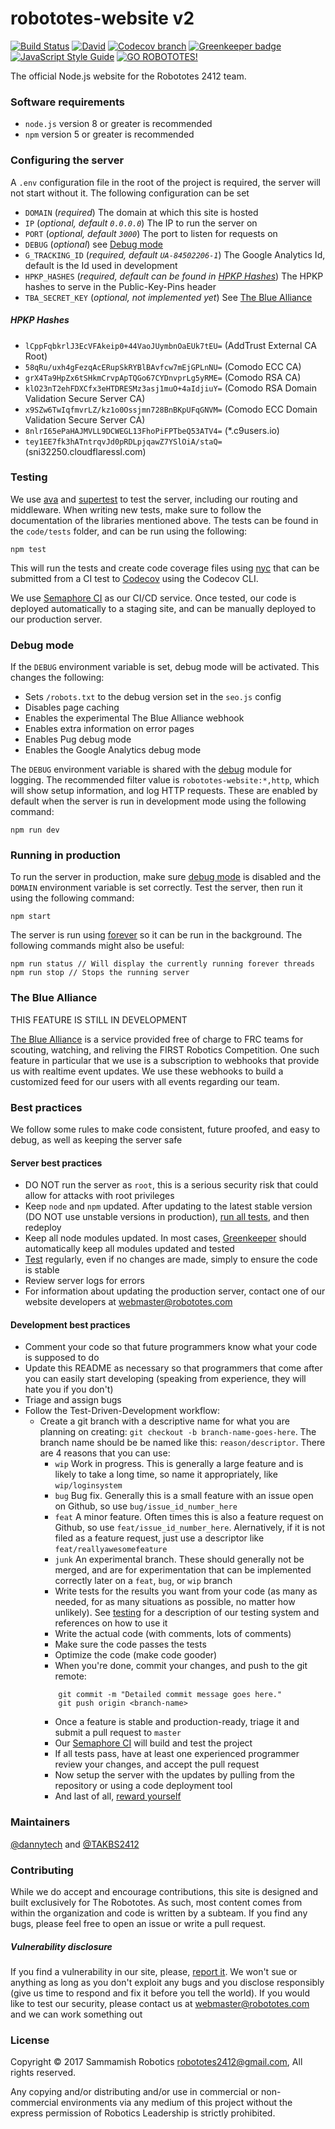 # robototes-website v2

[![Build Status](https://semaphoreci.com/api/v1/robototes/robototes-website/branches/v2/shields_badge.svg)](https://semaphoreci.com/robototes/robototes-website)
[![David](https://img.shields.io/david/robototes/robototes-website.svg)](https://david-dm.org/robototes/robototes-website#info=dependencies)
[![Codecov branch](https://img.shields.io/codecov/c/github/robototes/robototes-website/v2.svg)](https://codecov.io/gh/robototes/robototes-website/branches/v2)
[![Greenkeeper badge](https://img.shields.io/badge/greenkeeper-enabled-brightgreen.svg)](https://greenkeeper.io/)
[![JavaScript Style Guide](https://img.shields.io/badge/code_style-standard-brightgreen.svg)](https://standardjs.com)
[![GO ROBOTOTES!](https://img.shields.io/badge/GO-ROBOTOTES!-brightred.svg)](https://www.robototes.com)

The official Node.js website for the Robototes 2412 team.

### Software requirements

* `node.js` version 8 or greater is recommended
* `npm` version 5 or greater is recommended

### Configuring the server

A `.env` configuration file in the root of the project is required, the server will not start without
it. The following configuration can be set

* `DOMAIN` (*required*) The domain at which this site is hosted
* `IP` (*optional, default `0.0.0.0`*) The IP to run the server on
* `PORT` (*optional, default `3000`*) The port to listen for requests on
* `DEBUG` (*optional*) see [Debug mode](#debugmode)
* `G_TRACKING_ID` (*required, default `UA-84502206-1`*) The Google Analytics Id, default is the
  Id used in development
* `HPKP_HASHES` (*required, default can be found in [HPKP Hashes](#hpkphashes)*) The HPKP hashes to
  serve in the Public-Key-Pins header
* `TBA_SECRET_KEY` (*optional, not implemented yet*) See [The Blue Alliance](#tba)

##### <a id="hpkphashes">HPKP Hashes</a>

* `lCppFqbkrlJ3EcVFAkeip0+44VaoJUymbnOaEUk7tEU=` (AddTrust External CA Root)
* `58qRu/uxh4gFezqAcERupSkRYBlBAvfcw7mEjGPLnNU=` (Comodo ECC CA)
* `grX4Ta9HpZx6tSHkmCrvpApTQGo67CYDnvprLg5yRME=` (Comodo RSA CA)
* `klO23nT2ehFDXCfx3eHTDRESMz3asj1muO+4aIdjiuY=` (Comodo RSA Domain Validation Secure Server CA)
* `x9SZw6TwIqfmvrLZ/kz1o0Ossjmn728BnBKpUFqGNVM=` (Comodo ECC Domain Validation Secure Server CA)
* `8nlrI65ePaHAJMVLL9DCWEGL13FhoPiFPTbeQ53ATV4=` (*.c9users.io)
* `tey1EE7fk3hATntrqvJd0pRDLpjqawZ7YSlOiA/staQ=` (sni32250.cloudflaressl.com)

### <a id="testing">Testing</a>

We use [ava](https://www.npmjs.com/package/ava) and [supertest](https://www.npmjs.com/package/supertest)
to test the server, including our routing and middleware. When writing new tests, make sure to follow
the documentation of the libraries mentioned above. The tests can be found in the `code/tests` folder,
and can be run using the following:

```shell
npm test
```

This will run the tests and create code coverage files using [nyc](https://www.npmjs.com/package/nyc)
that can be submitted from a CI test to [Codecov](https://codecov.io) using the Codecov CLI.

We use [Semaphore CI](https://semaphoreci.com/robototes/robototes-website) as our CI/CD service. Once
tested, our code is deployed automatically to a staging site, and can be manually deployed to our
production server.


### <a id="debugmode">Debug mode</a>

If the `DEBUG` environment variable is set, debug mode will be activated. This changes the following:

* Sets `/robots.txt` to the debug version set in the `seo.js` config
* Disables page caching
* Enables the experimental The Blue Alliance webhook
* Enables extra information on error pages
* Enables Pug debug mode
* Enables the Google Analytics debug mode

The `DEBUG` environment variable is shared with the [debug](https://www.npmjs.com/package/debug)
module for logging. The recommended filter value is `robototes-website:*,http`, which will show
setup information, and log HTTP requests. These are enabled by default when the server is run
in development mode using the following command:

```shell
npm run dev
```

### Running in production

To run the server in production, make sure [debug mode](#debugmode) is disabled and the `DOMAIN`
environment variable is set correctly. Test the server, then run it using the following command:

```shell
npm start
```

The server is run using [forever](https://www.npmjs.com/package/forever/) so it can be run in the
background. The following commands might also be useful:

```shell
npm run status // Will display the currently running forever threads
npm run stop // Stops the running server
```

### <a id="tba">The Blue Alliance</a>

THIS FEATURE IS STILL IN DEVELOPMENT

[The Blue Alliance](https://www.thebluealliance.com/) is a service provided free of charge to FRC
teams for scouting, watching, and reliving the FIRST Robotics Competition. One such feature in
particular that we use is a subscription to webhooks that provide us with realtime event updates.
We use these webhooks to build a customized feed for our users with all events regarding our team.

### Best practices

We follow some rules to make code consistent, future proofed, and easy to debug, as well as keeping the
server safe

#### Server best practices

* DO NOT run the server as `root`, this is a serious security risk that could allow for attacks with
root privileges
* Keep `node` and `npm` updated. After updating to the latest stable version (DO NOT use unstable
versions in production), [run all tests](#testing), and then redeploy
* Keep all node modules updated. In most cases, [Greenkeeper](https://greenkeeper.io) should
automatically keep all modules updated and tested
* [Test](#testing) regularly, even if no changes are made, simply to ensure the code is stable
* Review server logs for errors
* For information about updating the production server, contact one of our website developers at
[webmaster@robototes.com](mailto:webmaster@robototes.com)

#### Development best practices

* Comment your code so that future programmers know what your code is supposed to do
* Update this README as necessary so that programmers that come after you can easily start
  developing (speaking from experience, they will hate you if you don't)
* Triage and assign bugs
* Follow the Test-Driven-Development workflow:
  * Create a git branch with a descriptive name for what you are planning on creating:
    `git checkout -b branch-name-goes-here`. The branch name should be be named like this:
    `reason/descriptor`. There are 4 reasons that you can use:
      * `wip` Work in progress. This is generally a large feature and is likely to take
        a long time, so name it appropriately, like `wip/loginsystem`
      * `bug` Bug fix. Generally this is a small feature with an issue open on Github,
        so use `bug/issue_id_number_here`
      * `feat` A minor feature. Often times this is also a feature request on Github, so use
        `feat/issue_id_number_here`. Alernatively, if it is not filed as a feature request, just use
        a descriptor like `feat/reallyawesomefeature`
      * `junk` An experimental branch. These should generally not be merged, and are for experimentation
        that can be implemented correctly later on a `feat`, `bug`, or `wip` branch
    * Write tests for the results you want from your code (as many as needed, for as many situations as
      possible, no matter how unlikely). See [testing](#testing) for a description of our testing system
      and references on how to use it
    * Write the actual code (with comments, lots of comments)
    * Make sure the code passes the tests
    * Optimize the code (make code gooder)
    * When you're done, commit your changes, and push to the git remote:
    ```
        git commit -m "Detailed commit message goes here."
        git push origin <branch-name>
    ```
    * Once a feature is stable and production-ready, triage it and submit a pull request to `master`
    * Our [Semaphore CI](https://semaphoreci.com/robototes/robototes-website/) will build and test the
      project
    * If all tests pass, have at least one experienced programmer review your changes, and accept the pull
      request
    * Now setup the server with the updates by pulling from the repository or using a code deployment tool
    * And last of all, [reward yourself](http://www.rinkworks.com/stupid/)

### Maintainers

[@dannytech](https://github.com/dannytech) and
[@TAKBS2412](https://github.com/TAKBS2412)

### Contributing

While we do accept and encourage contributions, this site is designed and built
exclusively for The Robototes. As such, most content comes from within the
organization and code is written by a subteam. If you find any bugs, please feel
free to open an issue or write a pull request.

##### Vulnerability disclosure

If you find a vulnerability in our site, please,
[report it](mailto:webmaster@robototes.com). We won't sue or anything as long as
you don't exploit any bugs and you disclose responsibly (give us time to respond
and fix it before you tell the world). If you would like to test our security,
please contact us at [webmaster@robototes.com](mailto:webmaster@robototes.com)
and we can work something out

### License

Copyright &copy; 2017 Sammamish Robotics <robototes2412@gmail.com>, All rights reserved.

Any copying and/or distributing and/or use in commercial or non-commercial environments
via any medium of this project without the express permission of Robotics Leadership is strictly prohibited.
